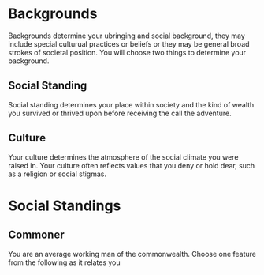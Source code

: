 # Backgrounds
Backgrounds determine your ubringing and social background, they may include
special culturual practices or beliefs or they may be general broad strokes of
societal position. You will choose two things to determine your background.

## Social Standing
Social standing determines your place within society and the kind of wealth you
survived or thrived upon before receiving the call the adventure.

## Culture
Your culture determines the atmosphere of the social climate you were raised in.
Your culture often reflects values that you deny or hold dear, such as a 
religion or social stigmas.

# Social Standings

## Commoner
You are an average working man of the commonwealth. Choose one feature from
the following as it relates you